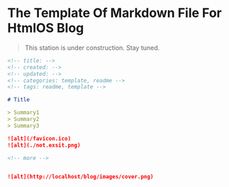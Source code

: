 # The Template Of Markdown File For HtmlOS Blog

> This station is under construction.
> Stay tuned.

```markdown
<!-- title: -->
<!-- created: -->
<!-- updated: -->
<!-- categories: template, readme -->
<!-- tags: readme, template -->

# Title

> Summary1
> Summary2
> Summary3

![alt](/favicon.ico)
![alt](./not.exsit.png)

<!-- more -->


![alt](http://localhost/blog/images/cover.png)

```
